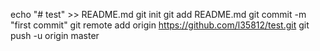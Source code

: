 echo "# test" >> README.md
git init
git add README.md
git commit -m "first commit"
git remote add origin https://github.com/l35812/test.git
git push -u origin master
